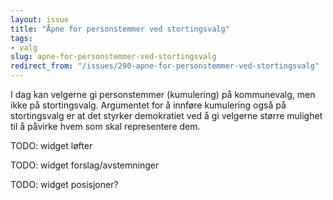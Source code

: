 ```yaml
---
layout: issue
title: "Åpne for personstemmer ved stortingsvalg"
tags:
- valg
slug: apne-for-personstemmer-ved-stortingsvalg
redirect_from: "/issues/290-apne-for-personstemmer-ved-stortingsvalg"
---
```


I dag kan velgerne gi personstemmer (kumulering) på kommunevalg, men ikke på stortingsvalg. Argumentet for å innføre kumulering også på stortingsvalg er at det styrker demokratiet ved å gi velgerne større mulighet til å påvirke hvem som skal representere dem.

TODO: widget løfter

TODO: widget forslag/avstemninger

TODO: widget posisjoner?

